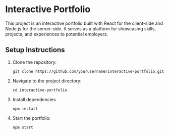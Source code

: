 # Interactive Portfolio

This project is an interactive portfolio built with React for the client-side and Node.js for the server-side. It serves as a platform for showcasing skills, projects, and experiences to potential employers.


## Setup Instructions

1. Clone the repository:
   ```
   git clone https://github.com/yourusername/interactive-portfolio.git
   ```

2. Navigate to the project directory:
   ```
   cd interactive-portfolio
   ```

3. Install dependencies 
   ```
   npm install
   ```

4. Start the portfolio:
   ```
   npm start
   ```

